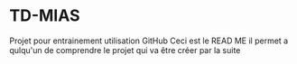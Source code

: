 # TD-MIAS
Projet pour entrainement utilisation GitHub
Ceci est le READ ME il permet a qulqu'un de comprendre le projet qui va être créer par la suite